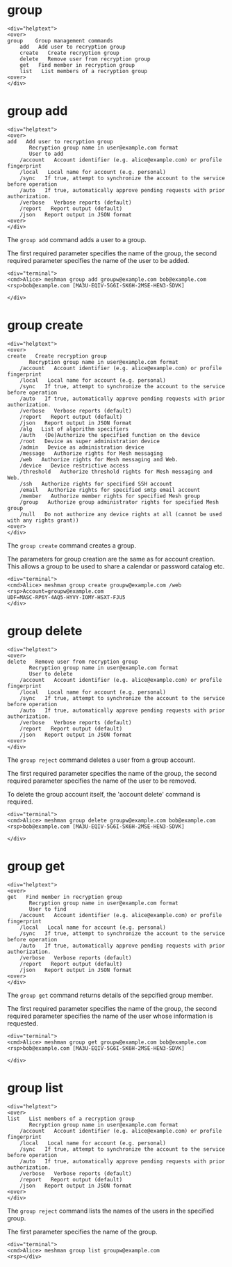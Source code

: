 

# group

~~~~
<div="helptext">
<over>
group    Group management commands
    add   Add user to recryption group
    create   Create recryption group
    delete   Remove user from recryption group
    get   Find member in recryption group
    list   List members of a recryption group
<over>
</div>
~~~~

# group add

~~~~
<div="helptext">
<over>
add   Add user to recryption group
       Recryption group name in user@example.com format
       User to add
    /account   Account identifier (e.g. alice@example.com) or profile fingerprint
    /local   Local name for account (e.g. personal)
    /sync   If true, attempt to synchronize the account to the service before operation
    /auto   If true, automatically approve pending requests with prior authorization.
    /verbose   Verbose reports (default)
    /report   Report output (default)
    /json   Report output in JSON format
<over>
</div>
~~~~


The `group add` command adds a user to a group.

The first required parameter specifies the name of the group, the second required parameter 
specifies the name of the user to be added.



~~~~
<div="terminal">
<cmd>Alice> meshman group add groupw@example.com bob@example.com
<rsp>bob@example.com [MA3U-EQIV-5G6I-SK6H-2MSE-HEN3-SDVK]

</div>
~~~~



# group create

~~~~
<div="helptext">
<over>
create   Create recryption group
       Recryption group name in user@example.com format
    /account   Account identifier (e.g. alice@example.com) or profile fingerprint
    /local   Local name for account (e.g. personal)
    /sync   If true, attempt to synchronize the account to the service before operation
    /auto   If true, automatically approve pending requests with prior authorization.
    /verbose   Verbose reports (default)
    /report   Report output (default)
    /json   Report output in JSON format
    /alg   List of algorithm specifiers
    /auth   (De)Authorize the specified function on the device
    /root   Device as super administration device
    /admin   Device as administration device
    /message   Authorize rights for Mesh messaging
    /web   Authorize rights for Mesh messaging and Web.
    /device   Device restrictive access
    /threshold   Authorize threshold rights for Mesh messaging and Web.
    /ssh   Authorize rights for specified SSH account
    /email   Authorize rights for specified smtp email account
    /member   Authorize member rights for specified Mesh group
    /group   Authorize group administrator rights for specified Mesh group
    /null   Do not authorize any device rights at all (cannot be used with any rights grant))
<over>
</div>
~~~~

The `group create` command creates a group.

The parameters for group creation are the same as for account creation. This allows a group
to be used to share a calendar or password catalog etc.



~~~~
<div="terminal">
<cmd>Alice> meshman group create groupw@example.com /web
<rsp>Account=groupw@example.com
UDF=MASC-RP6Y-4AQ5-HYVY-IOMY-HSXT-FJU5
</div>
~~~~




# group delete

~~~~
<div="helptext">
<over>
delete   Remove user from recryption group
       Recryption group name in user@example.com format
       User to delete
    /account   Account identifier (e.g. alice@example.com) or profile fingerprint
    /local   Local name for account (e.g. personal)
    /sync   If true, attempt to synchronize the account to the service before operation
    /auto   If true, automatically approve pending requests with prior authorization.
    /verbose   Verbose reports (default)
    /report   Report output (default)
    /json   Report output in JSON format
<over>
</div>
~~~~

The `group reject` command deletes a user from a group account.

The first required parameter specifies the name of the group, the second required parameter 
specifies the name of the user to be removed.

To delete the group account itself, the 'account delete' command is required.


~~~~
<div="terminal">
<cmd>Alice> meshman group delete groupw@example.com bob@example.com
<rsp>bob@example.com [MA3U-EQIV-5G6I-SK6H-2MSE-HEN3-SDVK]

</div>
~~~~



# group get

~~~~
<div="helptext">
<over>
get   Find member in recryption group
       Recryption group name in user@example.com format
       User to find
    /account   Account identifier (e.g. alice@example.com) or profile fingerprint
    /local   Local name for account (e.g. personal)
    /sync   If true, attempt to synchronize the account to the service before operation
    /auto   If true, automatically approve pending requests with prior authorization.
    /verbose   Verbose reports (default)
    /report   Report output (default)
    /json   Report output in JSON format
<over>
</div>
~~~~

The `group get` command returns details of the sepcified group member.

The first required parameter specifies the name of the group, the second required parameter 
specifies the name of the user whose information is requested.


~~~~
<div="terminal">
<cmd>Alice> meshman group get groupw@example.com bob@example.com
<rsp>bob@example.com [MA3U-EQIV-5G6I-SK6H-2MSE-HEN3-SDVK]

</div>
~~~~



# group list

~~~~
<div="helptext">
<over>
list   List members of a recryption group
       Recryption group name in user@example.com format
    /account   Account identifier (e.g. alice@example.com) or profile fingerprint
    /local   Local name for account (e.g. personal)
    /sync   If true, attempt to synchronize the account to the service before operation
    /auto   If true, automatically approve pending requests with prior authorization.
    /verbose   Verbose reports (default)
    /report   Report output (default)
    /json   Report output in JSON format
<over>
</div>
~~~~

The `group reject` command lists the names of the users in the specified group.

The first parameter specifies the name of the group.


~~~~
<div="terminal">
<cmd>Alice> meshman group list groupw@example.com
<rsp></div>
~~~~



